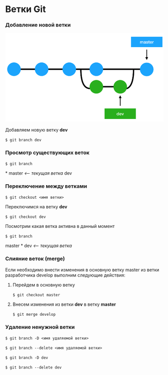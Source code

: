 # Ветки Git

### Добавление новой ветки 

![Ветки](.gitbook/assets/img-03-vetki.png)


Добавляем новую ветку **dev**

`$ git branch dev`

### Просмотр существующих веток

`$ git branch`

\* master    _<-- текущая ветка_
   dev

### Переключение между ветками

`$ git checkout <имя ветки>`

Переключимся на ветку **dev**

`$ git checkout dev`

Посмотрим какая ветка активна в данный момент

`$ git branch`

   master
\* dev       _<-- текущая ветка_

### Слияние веток (merge)

Если необходимо внести изменения в основную ветку master из ветки разработчика develop выполним следующие действия:

1. Перейдем в основную ветку

   `$ git checkout master`
   
2. Внесем изменения из ветки **dev** в ветку **master**

   `$ git merge develop`

### Удаление ненужной ветки

`$ git branch -D <имя удаляемой ветки>`

`$ git branch --delete <имя удаляемой ветки>`

`$ git branch -D dev`

`$ git branch --delete dev`
